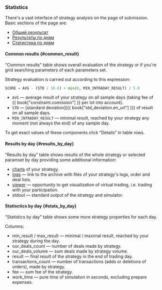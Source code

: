 ### Statistics

There's a vast interface of strategy analysis on the page of submission. 
Basic sections of the page are:

- [Общий результат](#common_result)
- [Результаты по дням](#results_by_day)
- [Статистика по дням](#stats_by_day)

#### Common results {#common_result}

“Common results” table shows overall evaluation of the strategy or if you're grid searching parameters of each parameters set.

Strategy evaluation is carried out according to this expression:<a id="result_formula"></a>

```py
SCORE = AVG - (STD / 10.0) + min(0, MIN_INTRADAY_RESULT) / 5.0
```

- `AVG` — average result of your strategy on all sample days (taking fee of {{ book["constraint.comission"] }} per lot into account).
- `STD` — [standard deviation]({{ book["std_deviation.en_url"] }}) of result on all sample days.
- `MIN_INTRADAY_RESULT` — minimal result, reached by your strategy any moment (not always the end) of any sample day.

To get exact values of these components click “Details” in table rows.

#### Results by day {#results_by_day}

“Results by day” table shows results of the whole strategy or selected paramset by day providing some additional information:

- [charts](charts.md) of your strategy.
- [logs](logs.md) — link to the archive with files of your strategy's logs, order and deal lists.
- [viewer](viewer.md) — opportunity to get visualization of virtual trading, i.e. trading with your participation.
- stdout — standard output of the strategy and simulator.

#### Statisctics by day {#stats_by_day}

“Statistics by day” table shows some more strategy properties for each day.

Columns:

- min_result / max_result — minimal / maximal result, reached by your strategy during the day.
- our_deals_count — number of deals made by strategy.
- our_deals_volume — sum deals made by strategy volume.
- result — final result of the strategy in the end of trading day.
- transactions_count — number of transactions (adds or deletions of orders), made by strategy.
- fee — sum fee of the strategy.
- work_time — pure time of simulation in seconds, excluding prepare expenses.

